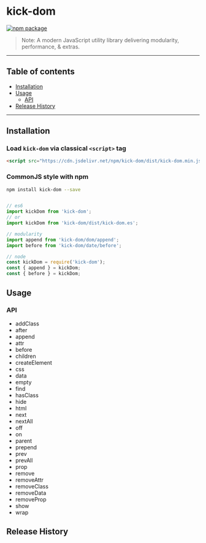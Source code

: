 # kick-dom

[![npm package](https://nodei.co/npm/kick-dom.png?downloads=true&downloadRank=true&stars=true)](https://www.npmjs.com/package/kick-dom)

> Note:  A modern JavaScript utility library delivering modularity, performance, & extras.

---

## Table of contents

  - [Installation](#Installation)
  - [Usage](#Usage)
    - [API](#API)
  - [Release History](#Release-History)

---

## Installation

### Load `kick-dom` via classical `<script>` tag

```html
<script src="https://cdn.jsdelivr.net/npm/kick-dom/dist/kick-dom.min.js"></script>
```

### CommonJS style with npm

```bash
npm install kick-dom --save
```

```javascript

// es6
import kickDom from 'kick-dom';
// or
import kickDom from 'kick-dom/dist/kick-dom.es';

// modularity
import append from 'kick-dom/dom/append';
import before from 'kick-dom/date/before';

// node
const kickDom = require('kick-dom');
const { append } = kickDom;
const { before } = kickDom;

```

## Usage

### API

  - addClass
  - after
  - append
  - attr
  - before
  - children
  - createElement
  - css
  - data
  - empty
  - find
  - hasClass
  - hide
  - html
  - next
  - nextAll
  - off
  - on
  - parent
  - prepend
  - prev
  - prevAll
  - prop
  - remove
  - removeAttr
  - removeClass
  - removeData
  - removeProp
  - show
  - wrap

## Release History
